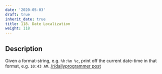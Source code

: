 ```yaml
---
date: '2020-05-03'
draft: true
inherit_date: true
title: 118. Date Localization
weight: 118
---
```


## Description

Given a format-string, e.g. `%h:%m %c`, print off the current date-time in that format, e.g. `10:43 AM`. [/r/dailyprogrammer post](https://www.reddit.com/r/dailyprogrammer/comments/16z9oj/012113_challenge_118_easy_date_localization/)
